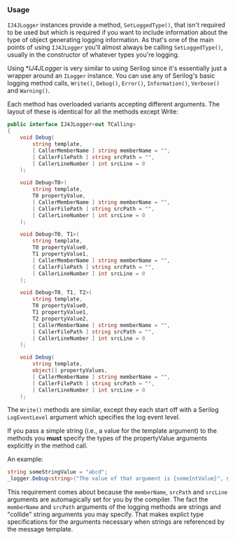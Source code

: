 ### Usage

`IJ4JLogger` instances provide a method, `SetLoggedType()`, that isn't 
required to be used but which is required if you want to include information
about the type of object generating logging information. As that's one of
the main points of using `IJ4JLogger` you'll almost always be calling 
`SetLoggedType()`, usually in the constructor of whatever types you're logging.

Using **IJ4JLogger* is very similar to using Serilog since it's essentially 
just a wrapper around an `ILogger` instance. You can use any of Serilog's 
basic logging method calls, `Write()`, `Debug()`, `Error()`, `Information()`, 
`Verbose()` and `Warning()`.

Each method has overloaded variants accepting different arguments. The layout of 
these is identical for all the methods except Write:

```csharp
public interface IJ4JLogger<out TCalling>
{
    void Debug(
        string template,
        [ CallerMemberName ] string memberName = "",
        [ CallerFilePath ] string srcPath = "",
        [ CallerLineNumber ] int srcLine = 0
    );

    void Debug<T0>(
        string template,
        T0 propertyValue,
        [ CallerMemberName ] string memberName = "",
        [ CallerFilePath ] string srcPath = "",
        [ CallerLineNumber ] int srcLine = 0
    );

    void Debug<T0, T1>(
        string template,
        T0 propertyValue0,
        T1 propertyValue1,
        [ CallerMemberName ] string memberName = "",
        [ CallerFilePath ] string srcPath = "",
        [ CallerLineNumber ] int srcLine = 0
    );

    void Debug<T0, T1, T2>(
        string template,
        T0 propertyValue0,
        T1 propertyValue1,
        T2 propertyValue2,
        [ CallerMemberName ] string memberName = "",
        [ CallerFilePath ] string srcPath = "",
        [ CallerLineNumber ] int srcLine = 0
    );

    void Debug(
        string template,
        object[] propertyValues,
        [ CallerMemberName ] string memberName = "",
        [ CallerFilePath ] string srcPath = "",
        [ CallerLineNumber ] int srcLine = 0
    );
```

The `Write()` methods are similar, except they each start off with a Serilog 
`LogEventLevel` argument which specifies the log event level.

If you pass a simple string (i.e., a value for the template argument) to the 
methods you **must** specify the types of the propertyValue arguments explicitly 
in the method call. 

An example:

```csharp
string someStringValue = "abcd";
_logger.Debug<string>("The value of that argument is {someIntValue}", someStringValue);
```
This requirement comes about because the `memberName`, `srcPath` and `srcLine` 
arguments are automagically set for you by the compiler. The fact the 
`memberName` and `srcPath` arguments of the logging methods are strings and
"collide" string arguments you may specify. That makes explict type 
specifications for the arguments necessary when strings are referenced by the 
message template.